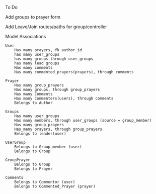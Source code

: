 To Do

Add groups to prayer form

Add Leave/Join routes/paths for group/controller








Model Associations

	User
		Has many prayers, fk author_id
		has many user_groups
		has many groups through user_groups
		has many lead groups
		Has many comments
		Has many commented_prayers(prayers), through comments
	
	Prayer
		Has many group_prayers
		Has many groups, through group_prayers
		Has many Comments
		Has many Commenters(users), through comments
		Belongs to Author

	Groups
		Has many user_groups
		Has many members, through user_groups (source = group_member)
		Has many group_prayers
		Has_many prayers, through group_prayers
		Belongs to leader(user)

	UserGroup
		Belongs to Group_member (user)
		Belongs to Group

	GroupPrayer
		Belongs to Group
		Belongs to Prayer
	
	Comments
		Belongs to Commentor (user)
		Belongs to Commented_Prayer (prayer)